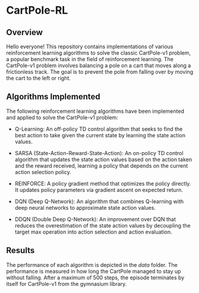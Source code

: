 # CartPole-RL

## Overview
Hello everyone! This repository contains implementations of various reinforcement learning algorithms to solve the classic CartPole-v1 problem, a popular benchmark task in the field of reinforcement learning. The CartPole-v1 problem involves balancing a pole on a cart that moves along a frictionless track. The goal is to prevent the pole from falling over by moving the cart to the left or right.

## Algorithms Implemented
The following reinforcement learning algorithms have been implemented and applied to solve the CartPole-v1 problem:

- Q-Learning: An off-policy TD control algorithm that seeks to find the best action to take given the current state by learning the state action values.

- SARSA (State-Action-Reward-State-Action): An on-policy TD control algorithm that updates the state action values based on the action taken and the reward received, learning a policy that depends on the current action selection policy.

- REINFORCE: A policy gradient method that optimizes the policy directly. It updates policy parameters via gradient ascent on expected return.

- DQN (Deep Q-Network): An algorithm that combines Q-learning with deep neural networks to approximate state action values.

- DDQN (Double Deep Q-Network): An improvement over DQN that reduces the overestimation of the state action values by decoupling the target max operation into action selection and action evaluation.

## Results 
The performance of each algorithm is depicted in the *data* folder. The performance is measured in how long the CartPole managed to stay up without falling. After a maximum of 500 steps, the episode terminates by itself for CartPole-v1 from the gymnasium library. 

